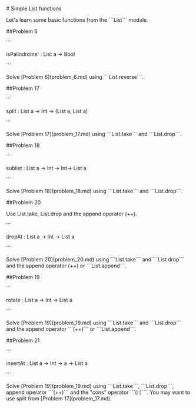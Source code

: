                                                                                                                                                                                                                                                                                                                                                                                                                                                                                                                                                                                                                                                                                                                                                                                                                                                                                                                                                                                                                                                                                                                                                                                                                                                       \# Simple List functions

Let's learn some basic functions from the \`\`\`List\`\`\` module.

\#\#Problem 6

\`\`\`

isPalindrome' : List a -&gt; Bool

\`\`\`

Solve \[Problem 6\]\(problem\_6.md\) using \`\`\`List.reverse\`\`\`.

\#\#Problem 17

\`\`\`

split : List a -&gt; Int -&gt; \(List a, List a\)

\`\`\`

Solve \[Problem 17\]\(problem\_17.md\) using \`\`\`List.take\`\`\` and \`\`\`List.drop\`\`\`.

\#\#Problem 18

\`\`\`

sublist : List a -&gt; Int -&gt; Int-&gt; List a

\`\`\`

Solve \[Problem 18\]\(problem\_18.md\) using \`\`\`List.take\`\`\` and \`\`\`List.drop\`\`\`.

\#\#Problem 20

Use List.take, List.drop and the append operator \(++\).

\`\`\`

dropAt : List a -&gt; Int -&gt; List a

\`\`\`

Solve \[Problem 20\]\(problem\_20.md\) using \`\`\`List.take\`\`\` and \`\`\`List.drop\`\`\` and the append operator \(++\) or \`\`\`List.append\`\`\`.

\#\#Problem 19

\`\`\`

rotate : List a -&gt; Int -&gt; List a

\`\`\`

Solve \[Problem 19\]\(problem\_19.md\) using \`\`\`List.take\`\`\` and \`\`\`List.drop\`\`\` and the append operator \`\`\`\(++\)\`\`\` or \`\`\`List.append\`\`\`.

\#\#Problem 21

\`\`\`

insertAt : List a -&gt; Int -&gt; a -&gt; List a

\`\`\`

Solve \[Problem 19\]\(problem\_19.md\) using \`\`\`List.take\`\`\`, \`\`\`List.drop\`\`\`, append operator \`\`\`\(++\)\`\`\` and the "cons" operator \`\`\`\(::\)\`\`\`. You may want to use split from \[Problem 17\]\(problem\_17.md\).



